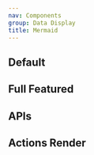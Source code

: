```yaml
---
nav: Components
group: Data Display
title: Mermaid
---
```


## Default

<code src="./demos/index.tsx" nopadding></code>

## Full Featured

<code src="./demos/FullFeatured.tsx" nopadding></code>

## APIs

<API></API>

## Actions Render

<code src="./demos/ActionsRender.tsx"></code>
